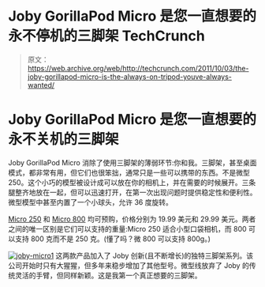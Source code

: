 # Joby GorillaPod Micro 是您一直想要的永不停机的三脚架 TechCrunch

> 原文：<https://web.archive.org/web/http://techcrunch.com/2011/10/03/the-joby-gorillapod-micro-is-the-always-on-tripod-youve-always-wanted/>

# Joby GorillaPod Micro 是您一直想要的永不关机的三脚架

Joby GorillaPod Micro 消除了使用三脚架的薄弱环节:你和我。三脚架，甚至桌面模式，都非常有用，但它们也很笨拙，通常只是一些可以携带的东西。不是微型 250。这个小巧的模型被设计成可以放在你的相机上，并在需要的时候展开。三条腿整齐地放在一起，但可以迅速打开，在第一次出现问题时提供稳定性和便利性。微型模型中甚至内置了一个小球头，允许 36 度旋转。

[Micro 250](https://web.archive.org/web/20230204122224/http://joby.com/store/gorillapod/micro250) 和 [Micro 800](https://web.archive.org/web/20230204122224/http://joby.com/store/gorillapod/micro800) 均可预购，价格分别为 19.99 美元和 29.99 美元。两者之间的唯一区别是它们可以支持的重量:Micro 250 适合小型口袋相机，而 800 可以支持 800 克而不是 250 克。(懂了吗？微 800 可以支持 800g。)

[![](img/a00d7ddcfa4b678fee1cde72fc04c2ee.png "joby-micro1")](https://web.archive.org/web/20230204122224/https://techcrunch.com/wp-content/uploads/2011/10/joby-micro1.jpg) 这两款产品加入了 Joby 创新(且不断增长)的独特三脚架系列。该公司开始时只有大猩猩，但多年来稳步增加了其他型号。微型线放弃了 Joby 的传统灵活的手臂，但同样新颖。这是我第一个真正想要的三脚架。